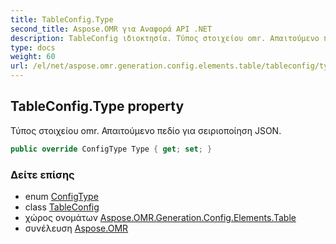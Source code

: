 ```yaml
---
title: TableConfig.Type
second_title: Aspose.OMR για Αναφορά API .NET
description: TableConfig ιδιοκτησία. Τύπος στοιχείου omr. Απαιτούμενο πεδίο για σειριοποίηση JSON.
type: docs
weight: 60
url: /el/net/aspose.omr.generation.config.elements.table/tableconfig/type/
---
```

## TableConfig.Type property

Τύπος στοιχείου omr. Απαιτούμενο πεδίο για σειριοποίηση JSON.

```csharp
public override ConfigType Type { get; set; }
```

### Δείτε επίσης

* enum [ConfigType](../../../aspose.omr.generation.config.enums/configtype/)
* class [TableConfig](../)
* χώρος ονομάτων [Aspose.OMR.Generation.Config.Elements.Table](../../tableconfig/)
* συνέλευση [Aspose.OMR](../../../)


